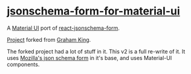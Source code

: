 # [jsonschema-form-for-material-ui](https://www.npmjs.com/package/jsonschema-form-for-material-ui)

A [Material UI](http://www.material-ui.com/) port of [react-jsonschema-form](https://github.com/mozilla-services/react-jsonschema-form).

[Project](https://github.com/alphaeadevelopment/material-ui-jsonschema-form) forked from [Graham King](https://github.com/alphaeadevelopment).

The forked project had a lot of stuff in it. This v2 is a full re-write of it. It uses [Mozilla's json schema form](https://github.com/mozilla-services/react-jsonschema-form) in it's base, and uses Material-UI components. 
